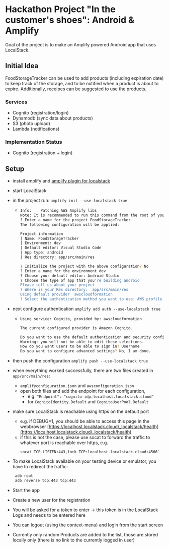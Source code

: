 # Hackathon Project "In the customer's shoes": Android & Amplify

Goal of the project is to make an Amplify powered Android app that uses LocalStack.

## Initial Idea
FoodStorageTracker can be used to add products (including expiration date) to keep track of the storage, and to be notified when a product is about to expire.
Additionally, receipes can be suggested to use the products.

### Services
* Cognito (registration/login)
* Dynamodb (sync data about products)
* S3 (photo upload)
* Lambda (notifications)

### Implementation Status
* Cognito (registration + login)

## Setup
* install amplify and [amplify plugin for localstack](https://github.com/localstack/amplify-localstack/)
* start LocalStack
* in the project run: `amplify init --use-localstack true` 
  * ```bash
    Info:    Patching AWS Amplify libs
    Note: It is recommended to run this command from the root of your app directory
    ? Enter a name for the project FoodStorageTracker
    The following configuration will be applied:
    
    Project information
    | Name: FoodStorageTracker
    | Environment: dev
    | Default editor: Visual Studio Code
    | App type: android
    | Res directory: app/src/main/res
    
    ? Initialize the project with the above configuration? No
    ? Enter a name for the environment dev
    ? Choose your default editor: Android Studio
    ? Choose the type of app that you're building android
    Please tell us about your project
    ? Where is your Res directory:  app/src/main/res
    Using default provider  awscloudformation
    ? Select the authentication method you want to use: AWS profile
    ```

* next configure authentication `amplify add auth --use-localstack true`
  * ```bash
    Using service: Cognito, provided by: awscloudformation

    The current configured provider is Amazon Cognito.
    
    Do you want to use the default authentication and security configuration? Default configuration
    Warning: you will not be able to edit these selections.
    How do you want users to be able to sign in? Username
    Do you want to configure advanced settings? No, I am done.
    ``` 
    
* then push the configuration `amplify push --use-localstack true`
* when everything worked successfully, there are two files created in `app/src/main/res`:
  * `amplifyconfiguration.json` and `awsconfiguration.json`
  * open both files and add the endpoint for each configuration, 
    * e.g. `"Endpoint": "cognito-idp.localhost.localstack.cloud"`
    * for `CognitoIdentity.Default` and `CognitoUserPool.Default`

* make sure LocalStack is reachable using https on the default port
  * e.g. if DEBUG=1, you should be able to access this page in the webbrowser [https://localhost.localstack.cloud/_localstack/health](https://localhost.localstack.cloud/_localstack/health)
  * if this is not the case, please use socat to forward the traffic to whatever port is reachable over https, e.g.
    ```
    socat TCP-LISTEN:443,fork TCP:localhost.localstack.cloud:4566`
    ````

* To make LocalStack available on your testing device or emulator, you have to redirect the traffic:
   ```bash 
    adb root               
    adb reverse tcp:443 tcp:443
    ```

* Start the app
* Create a new user for the registration
* You will be asked for a token to enter -> this token is in the LocalStack Logs and needs to be entered here
* You can logout (using the context-menu) and login from the start screen
* Currently only random Products are added to the list, those are stored locally only (there is no link to the currently logged in user)